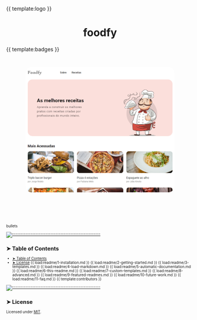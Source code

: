 {{ template:logo }}

<h1 align="center">foodfy</h1>
{{ template:badges }}
<p align="center">
  <b><h1 align="center">
     <img alt="Foodfy" src="./assets/readme-logo.PNG"  width="400px" style="border-radius:16px;"/>
 </h1></b></br>
  <sub><sub>
</p>

<br />

bullets

[![-----------------------------------------------------](https://raw.githubusercontent.com/andreasbm/readme/master/assets/lines/colored.png)](#table-of-contents)

## ➤ Table of Contents

- [➤ Table of Contents](#%e2%9e%a4-table-of-contents)
- [➤ License](#%e2%9e%a4-license)
  {{ load:readme/1-installation.md }}
  {{ load:readme/2-getting-started.md }}
  {{ load:readme/3-templates.md }}
  {{ load:readme/4-load-markdown.md }}
  {{ load:readme/5-automatic-documentation.md }}
  {{ load:readme/6-this-readme.md }}
  {{ load:readme/7-custom-templates.md }}
  {{ load:readme/8-advanced.md }}
  {{ load:readme/9-featured-readmes.md }}
  {{ load:readme/10-future-work.md }}
  {{ load:readme/11-faq.md }}
  {{ template:contributors }}

[![-----------------------------------------------------](https://raw.githubusercontent.com/andreasbm/readme/master/assets/lines/colored.png)](#license)

## ➤ License

Licensed under [MIT](https://opensource.org/licenses/MIT).
